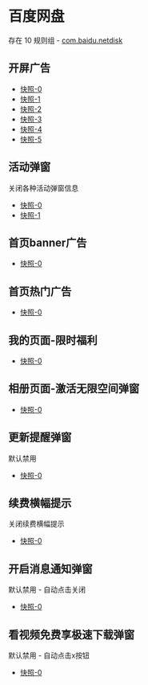 # 百度网盘

存在 10 规则组 - [com.baidu.netdisk](/src/apps/com.baidu.netdisk.ts)

## 开屏广告

- [快照-0](https://gkd-kit.gitee.io/import/12472597)
- [快照-1](https://i.gkd.li/import/12877626)
- [快照-2](https://i.gkd.li/import/12988458)
- [快照-3](https://gkd-kit.gitee.io/import/12648924)
- [快照-4](https://gkd-kit.gitee.io/import/12706553)
- [快照-5](https://gkd-kit.gitee.io/import/12865287)

## 活动弹窗

关闭各种活动弹窗信息

- [快照-0](https://gkd-kit.gitee.io/import/12642505)
- [快照-1](https://gkd-kit.gitee.io/import/12923937)

## 首页banner广告

- [快照-0](https://gkd-kit.gitee.io/import/12706544)

## 首页热门广告

- [快照-0](https://gkd-kit.gitee.io/import/12706544)

## 我的页面-限时福利

- [快照-0](https://gkd-kit.gitee.io/import/12706549)

## 相册页面-激活无限空间弹窗

- [快照-0](https://gkd-kit.gitee.io/import/12648987)

## 更新提醒弹窗

默认禁用

- [快照-0](https://gkd-kit.gitee.io/import/12863984)

## 续费横幅提示

关闭续费横幅提示

- [快照-0](https://gkd-kit.gitee.io/import/12924036)

## 开启消息通知弹窗

默认禁用 - 自动点击关闭

- [快照-0](https://gkd-kit.gitee.io/import/12923936)

## 看视频免费享极速下载弹窗

默认禁用 - 自动点击x按钮

- [快照-0](https://i.gkd.li/import/12783106)
